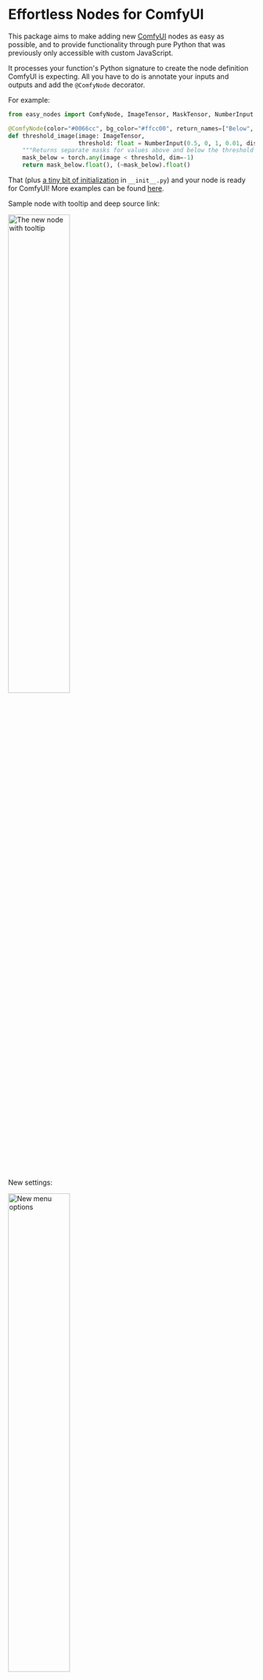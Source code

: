 # Effortless Nodes for ComfyUI

This package aims to make adding new [ComfyUI](https://github.com/comfyanonymous/ComfyUI) nodes as easy as possible, and to provide functionality through pure Python that was previously only accessible with custom JavaScript.

It processes your function's Python signature to create the node definition ComfyUI is expecting. All you have to do is annotate your inputs and outputs and add the `@ComfyNode` decorator.

For example:
```python
from easy_nodes import ComfyNode, ImageTensor, MaskTensor, NumberInput

@ComfyNode(color="#0066cc", bg_color="#ffcc00", return_names=["Below", "Above"])
def threshold_image(image: ImageTensor,
                    threshold: float = NumberInput(0.5, 0, 1, 0.01, display="slider")) -> tuple[MaskTensor, MaskTensor]:
    """Returns separate masks for values above and below the threshold value."""
    mask_below = torch.any(image < threshold, dim=-1)
    return mask_below.float(), (~mask_below).float()
```

That (plus [a tiny bit of initialization](#installation) in `__init__.py`) and your node is ready for ComfyUI! More examples can be found [here](example/example_nodes.py).

Sample node with tooltip and deep source link:

<img src="assets/threshold_example.png" alt="The new node with tooltip" width="50%">

New settings:

<img src="assets/menu_options.png" alt="New menu options" width="50%">

Note that ImageTensor/MaskTensor are just syntactic sugar for semantically differentiating the annotations (allowing ComfyUI to know what plugs into what); your function will still get passed genunine torch.Tensor objects.

## New in 1.1:

- Custom verifiers for types on input and output for your nodes. For example, it will automatically verify that images always have 1, 3 or 4 channels (B&W, RGB and RGBA). Set `verify_level` when calling initialize_easy_nodes to either CheckSeverityMode OFF, WARN, or FATAL (default is WARN). You can write your own verifiers. See [comfy_types.py](easy_nodes/comfy_types.py) for examples of types with verifiers.
- Expanded ComfyUI type support. See [comfy_types.py](easy_nodes/comfy_types.py) for the full list of registered types.
- Added warnings if relying on node auto-registration without explicitly asking for it (while also supporting get_node_mappings() at the same time). This is because the default for auto_register will change to False in a future release, in order to make ComfyUI-EasyNodes more easily findable by indexers like ComfyUI-Manager (which expects your nodes to be found in your `__init__.py`). Options:
  - If you wish to retain the previous behavior, you can enable auto-registration explicitly with `easy_nodes.initialize_easy_nodes(auto_register=True)`.
  - Otherwise, export your nodes the normal way as shown in the [installation](#installation) section.

## New in 1.0:

- Renamed to ComfyUI-EasyNodes from ComfyUI-Annotations to better reflect the package's goal (rather than the means)
  - Package is now `easy_nodes` rather than `comfy_annotations`
- Now on pip/PyPI! ```pip install ComfyUI-EasyNodes```
- Set node foreground and background color via Python argument, no JS required: `@ComfyNode(color="FF0000", bg_color="00FF00")`
- Add previews to nodes without JavaScript. Just drop either of these in the body of your node's function:
  - `easy_nodes.show_text("hello world")`
  - `easy_nodes.show_image(image)`
- Automatically create nodes from existing Python classes. The dynamic node will automatically add a widget for every field.
- Info tooltip on nodes auto-generated from your function's docstring
- New optional settings features:
  - Make images persist across browser refreshes via a settings option (provided they're still on the server)
  - Automatic module reloading: if you turn on the setting, immediately see the changes to code on the next run.
  - LLM-based debugging: optionally have ChatGPT take a crack at fixing your code
  - Deep links to source code if you set a base source path (e.g. to github or your IDE)
- Bug fixes

## Features

- **@ComfyNode Decorator**: Simplifies the declaration of custom nodes with automagic node declaration based on Python type annotations. Existing Python functions can be converted to ComfyUI nodes with a simple "@ComfyNode()"
- **Built-in text and image previews**: Just call `easy_nodes.add_preview_text()` and `easy_nodes.add_preview_image()` in the body of your function and EasyNodes will automatically display it, no JavaScript hacking required.
- **Set node color easily**: No messing with JavaScript, just tell the decorator what color you want the node to be.
- **Type Support**: Includes several custom types (`ImageTensor`, `MaskTensor`, `NumberInput`, `Choice`, etc.) to support ComfyUI's connection semantics and UI functionality. Register additional types with `register_type`.
- **Automatic list and tuple handling**: Simply annotate the type as e.g. ```list[torch.Tensor]``` and your function will automatically make sure you get passed a list. It will also auto-tuple your return value for you internally (or leave it alone if you just want to copy your existing code).
- **Init-time checking**: Less scratching your head when your node doesn't fire off properly later. For example, if you copy-paste a node definition and forget to rename it, @ComfyNode will alert you immediately about duplicate nodes rather than simply overwriting the earlier definition.
- **Supports most ComfyUI node definition features**: validate_input, is_output_node, etc can be specified as parameters to the ComfyNode decorator.
- **Convert existing data classes to ComfyUI nodes**: pass `create_field_setter_node` a type, and it will automatically create a new node type with widgets to set all the fields.
- **LLM-based debugging**: Optional debugging and auto-fixing of exceptions during node execution. Will automatically create a prompt with the relevent context and send it to ChatGPT, create a patch and fix your code.


## Installation

To use this module in your ComfyUI project, follow these steps:

1. **Install the Module**: Run the following command to install the ComfyUI-EasyNodes module:

    ```bash
    pip install ComfyUI-EasyNodes
    ```
    or, if you want to have an editable version:
    ```bash
    git clone https://github.com/andrewharp/ComfyUI-EasyNodes
    pip install -e ComfyUI-EasyNodes
    ```
    Note that this is not a typical ComfyUI nodepack, so does not itself live under custom_nodes.
    
    However, after installing you can copy the example node directory into custom_nodes to test them out:
    ```bash
    git clone --depth=1 https://github.com/andrewharp/ComfyUI-EasyNodes.git /tmp/easynodes
    mv /tmp/easynodes/example $COMFYUI_DIR/custom_nodes/easynodes
    ```

3. **Integrate into Your Project**:
    In `__init__.py`:

    ```python
    import easy_nodes
    easy_nodes.initialize_easy_nodes(default_category=my_category, auto_register=False)

    # This must come after calling initialize_easy_nodes.
    import your_node_module  # noqa: E402

    NODE_CLASS_MAPPINGS, NODE_DISPLAY_NAME_MAPPINGS = easy_nodes.get_node_mappings()

    # Export so that ComfyUI can pick them up.
    __all__ = ['NODE_CLASS_MAPPINGS', 'NODE_DISPLAY_NAME_MAPPINGS']
    ```

    You can also initialize with auto_register=True, in which case you won't have to do anything else after the import. However, this may be problematic for having your nodes indexed so will default to False in a future update (currently not setting it explicitly will auto-register and complain).


## Initialization options

The options passed to `easy_nodes.initialize_easy_nodes` will apply to all nodes registered until the next time `easy_nodes.initialize_easy_nodes` is called.

The settings mostly control defaults and some optional features that I find nice to have, but which may not work for everybody, so some are turned off by default.

- `default_category`: The default category for nodes. Defaults to "EasyNodes".
- `auto_register`: Whether to automatically register nodes with ComfyUI (so you don't have to export). Previously defaulted to True; now defaults to half-true (will auto-register, allow you to export, and print a warning). In a future release will default to False.
- `docstring_mode`: The mode for generating node descriptions that show up in tooltips. Defaults to AutoDescriptionMode.FULL.
- `verify_level`: Whether to verify tensors for shape and data type according to ComfyUI type (MASK, IMAGE, etc). Runs on inputs and outputs. Can be set to CheckSeverityMode.OFF, WARN, or FATAL. Defaults to WARN, as I've made some assumptions about shapes that may not be universal.
- `auto_move_tensors`: Whether to automatically move torch Tensors to the GPU before your function gets called, and then to the CPU on output. Defaults to False.


## Using the decorator

1. **Annotate Functions with @ComfyNode**: Decorate your processing functions with `@ComfyNode`. The decorator accepts the following parameters:
   - `category`: Specifies the category under which the node will be listed in ComfyUI. Default is `"ComfyNode"`.
   - `display_name`: Optionally specifies a human-readable name for the node as it will appear in ComfyUI. If not provided, a name is generated based on the function name.
   - `workflow_name`: The internal unique identifier for this node type. If not provided, a name is generated based on the function name.
   - `description`: An optional description for the node. If not provided the function's docstring, if any, will be used according to `easy_nodes.docstring_mode`.
   - `is_output_node`: Maps to ComfyUI's IS_OUTPUT_NODE.
   - `return_types`: Maps to ComfyUI's RETURN_TYPES. Use if the return type of the function itself is dynamic.
   - `return_names`: Maps to ComfyUI's RETURN_NAMES.
   - `validate_inputs`: Maps to ComfyUI's VALIDATE_INPUTS.
   - `is_changed`: Maps to ComfyUI's IS_CHANGED.
   - `always_run`: Makes the node always run by generating a random IS_CHANGED.
   - `debug`: A boolean that makes this node print out extra information during its lifecycle.
   - `color`: Changes the node's color.
   - `bg_color`: Changes the node's color. If color is set and not bg_color, bg_color will just be a slightly darker color.

    Example:
    ```python
    from easy_nodes import ComfyNode, ImageTensor, NumberInput

    @ComfyNode(category="Image Processing",
               display_name="Enhance Image",
               is_output_node=True,
               debug=True,
               color="#FF00FF")
    def enhance_image(image: ImageTensor, factor: NumberInput(0.5, 0, 1, 0.1)) -> ImageTensor:
        output_image = enhance_my_image(image, factor)
        easy_nodes.show_image(output_image)  # Will show the image on the node, so you don't need a separate PreviewImage node.
        return output_image
    ```

2. **Annotate your function inputs and outputs**: Fully annotate function parameters and return types, using `list` to wrap types as appropriate. `tuple[output1, output2]` should be used if you have multiple outputs, otherwise you can just return the naked type (in the example below, that would be `list[int]`). This information is used to generate the fields of the internal class definition `@ComfyNode` sends to ComfyUI. If you don't annotate the inputs, the input will be treated as a wildcard. If you don't annotate the output, you won't see anything at all in ComfyUI.

    Example:
    ```python
    @ComfyNode("Utilities")
    def add_value(img_list: list[ImageTensor], val: int) -> list[int]:
        return [img + val for img in img_list]
    ```

### Registering new types:

Say you want a new type of special Tensor that ComfyUI will treat differently from Images. Perhaps a rotation matrix. Just create a placeholder class for it and use that in your annotations -- it's just for semantics; internally your functions will get whatever type of class they're handed (though with the verification settings turned on, you can still be assured it's a Tensor object (and you are free to create your own custom verifier for more control)).

```python
class RotationMatrix(torch.Tensor):
    def __init__(self):
        raise TypeError("!") # Will never be instantiated

easy_nodes.register_type(RotationMatrix, "ROTATION_MATRIX", verifier=TensorVerifier("ROTATION_MATRIX"))

@ComfyNode()
def rotate_matrix_more(rot1: RotationMatrix, rot2: RotationMatrix) -> RotationMatrix:
    return rot1 * rot2
```

Making the class extend a torch.Tensor is not necessary, but it will give you nice type hints in IDEs.

### Creating dynamic nodes from classes

You can also automatically create nodes that will expose the fields of a class as widgets (as long as it has a default constructor). Say you have a complex options class from a third-party library you want to pass to a node.

```python
from some_library import ComplexOptions

easy_nodes.register_type(ComplexOptions)

easy_nodes.create_field_setter_node(ComplexOptions)
```

Now you should be should find a node named ComplexOptions that will have all the basic field types (str, int, float, bool) exposed as widgets.

## Automatic LLM Debugging

To enable the experimental LLM-based debugging, set your OPENAI_API_KEY prior to starting ComfyUI.

e.g.:
```bash
export OPENAI_API_KEY=sk-P#$@%J345jsd...
python main.py
```

Then open settings and turn the LLM debugging option to either "On" or "AutoFix".

Behavior:
  * "On": any exception in execution by an EasyNodes node (not regular nodes) will cause EasyNodes to collect all the relevent data and package it into a prompt for ChatGPT, which is instructed to reply with a fixed version of your function function from which a patch is created. That patch is displayed in the console and also saved to disk for evaluation.
  * "AutoFix": All of the above, and EasyNodes will also apply the patch and attempt to run the prompt again. This will repeat up to the configurable retry limit.

This feature is very experimental, and any contributions for things like improving the prompt flow and suporting other LLMs are welcome! You can find the implementation in [easy_nodes/llm_debugging.py](easy_nodes/llm_debugging.py).

## Contributing

Contributions are welcome! Please submit pull requests or open issues for any bugs, features, or improvements.
